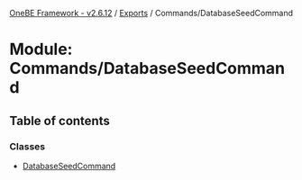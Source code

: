 [OneBE Framework - v2.6.12](../README.md) / [Exports](../modules.md) / Commands/DatabaseSeedCommand

# Module: Commands/DatabaseSeedCommand

## Table of contents

### Classes

- [DatabaseSeedCommand](../classes/Commands_DatabaseSeedCommand.DatabaseSeedCommand.md)
